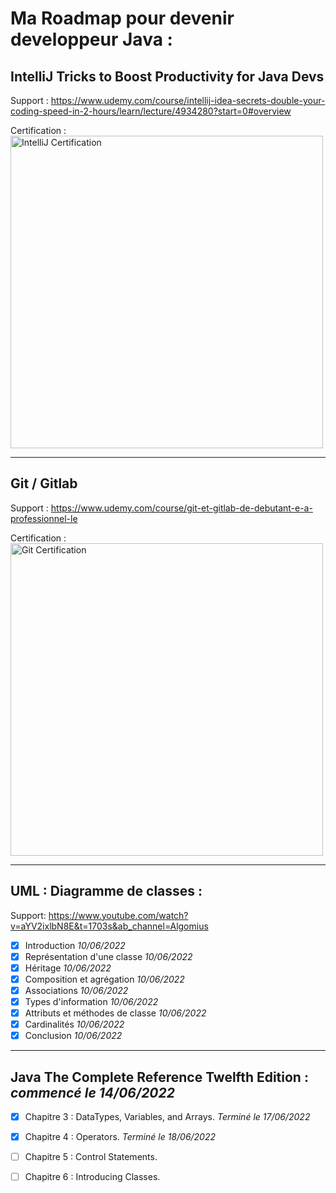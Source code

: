 

# Ma Roadmap pour devenir developpeur Java :
## IntelliJ Tricks to Boost Productivity for Java Devs
Support : https://www.udemy.com/course/intellij-idea-secrets-double-your-coding-speed-in-2-hours/learn/lecture/4934280?start=0#overview

Certification : </br>
<img src="https://zupimages.net/up/22/23/e4i6.jpg"
     alt="IntelliJ Certification"
     style=" width:500px; ratio:1;" />

---

## Git / Gitlab
Support : https://www.udemy.com/course/git-et-gitlab-de-debutant-e-a-professionnel-le

Certification : </br>
<img src="https://zupimages.net/up/22/23/qmkn.jpg"
     alt="Git Certification"
     style=" width:500px; ratio:1;" />

---

## UML : Diagramme de classes :
 Support: https://www.youtube.com/watch?v=aYV2ixlbN8E&t=1703s&ab_channel=Algomius
 
 - [X] Introduction _10/06/2022_
 - [X] Représentation d'une classe  _10/06/2022_
 - [X] Héritage  _10/06/2022_
 - [X] Composition et agrégation  _10/06/2022_
 - [X] Associations  _10/06/2022_
 - [X] Types d'information  _10/06/2022_
 - [X] Attributs et méthodes de classe  _10/06/2022_
 - [X] Cardinalités  _10/06/2022_
 - [X] Conclusion  _10/06/2022_
 
 ---

## Java The Complete Reference Twelfth Edition : _commencé le 14/06/2022_
- [X] Chapitre 3 : DataTypes, Variables, and Arrays.  _Terminé le 17/06/2022_
- [X] Chapitre 4 : Operators. _Terminé le 18/06/2022_
- [ ] Chapitre 5 : Control Statements.
- [ ] Chapitre 6 : Introducing Classes.

